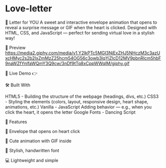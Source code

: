 # Love-letter

💌 Letter for YOU
A sweet and interactive envelope animation that opens to reveal a surprise message or GIF when the heart is clicked. Designed with HTML, CSS, and JavaScript — perfect for sending virtual love in a stylish way!

📸 Preview
https://media2.giphy.com/media/v1.Y2lkPTc5MGI3NjExZHJ5NHczM3c3azUxcHMyc2s2b2IxZmMzZ25hcm54OG56c3owb3lqYiZlcD12MV9pbnRlcm5hbF9naWZfYnlfaWQmY3Q9cw/3nDf9tTq8xCppWWqIM/giphy.gif

🔗 Live Demo
👉 

🛠️ Built With

HTML5         -   	Building the structure of the webpage (headings, divs, etc.)
CSS3          - 	  Styling the elements (colors, layout, responsive design, heart shape, animations, etc.)
Vanilla       -     JavaScript	Adding behavior — e.g., when you click the heart, it opens the letter
Google Fonts  -     Dancing Script

🚀 Features

💌 Envelope that opens on heart click

💖 Cute animation with GIF inside

🎨 Stylish, handwritten font

💻 Lightweight and simple

